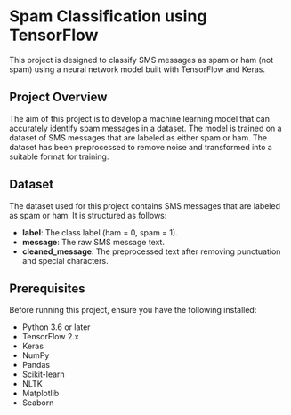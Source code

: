 # Spam Classification using TensorFlow

This project is designed to classify SMS messages as spam or ham (not spam) using a neural network model built with TensorFlow and Keras.

## Project Overview

The aim of this project is to develop a machine learning model that can accurately identify spam messages in a dataset. The model is trained on a dataset of SMS messages that are labeled as either spam or ham. The dataset has been preprocessed to remove noise and transformed into a suitable format for training.

## Dataset

The dataset used for this project contains SMS messages that are labeled as spam or ham. It is structured as follows:

- **label**: The class label (ham = 0, spam = 1).
- **message**: The raw SMS message text.
- **cleaned_message**: The preprocessed text after removing punctuation and special characters.

## Prerequisites

Before running this project, ensure you have the following installed:

- Python 3.6 or later
- TensorFlow 2.x
- Keras
- NumPy
- Pandas
- Scikit-learn
- NLTK
- Matplotlib
- Seaborn

